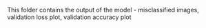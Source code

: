 This folder contains the output of the model - misclassified images, validation loss plot, validation accuracy plot
